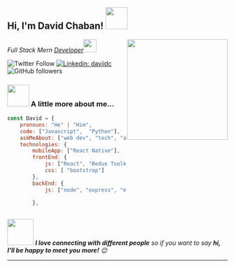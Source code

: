 

<!--
**DavidChaban/davidchaban** is a ✨ _special_ ✨ repository because its `README.md` (this file) appears on your GitHub profile.

Here are some ideas to get you started:

- 🔭 I’m currently working on ...
- 🌱 I’m currently learning ...
- 👯 I’m looking to collaborate on ...
- 🤔 I’m looking for help with ...
- 💬 Ask me about ...
- 📫 How to reach me: ...
- 😄 Pronouns: ...
- ⚡ Fun fact: ...
-->
<h2>Hi, I'm David Chaban! <img src="https://media.giphy.com/media/12oufCB0MyZ1Go/giphy.gif" width="50"></h2>
<img align='right' src="https://media.giphy.com/media/M9gbBd9nbDrOTu1Mqx/giphy.gif" width="230">
<p><em>Full Stack Mern <a href="http://www.cleartax.in">Developer</a><img src="https://media.giphy.com/media/WUlplcMpOCEmTGBtBW/giphy.gif" width="30"> 
</em></p>

![Twitter Follow](https://img.shields.io/twitter/follow/tdcdev?label=Follow)
[![Linkedin: daviidc](https://img.shields.io/badge/-daviidc-blue?style=flat-square&logo=Linkedin&logoColor=white&link=https://www.linkedin.com/in/daviidc-p-singh/)](https://www.linkedin.com/in/daviidc-p-singh/)
![GitHub followers](https://img.shields.io/github/followers/davidchaban?label=Follow&style=social)


### <img src="https://media.giphy.com/media/VgCDAzcKvsR6OM0uWg/giphy.gif" width="50"> A little more about me...  

```javascript
const David = {
    pronouns: "He" | "Him",
    code: ["Javascript",  "Python"],
    askMeAbout: ["web dev", "tech", "app dev", "photography"],
    technologies: {
        mobileApp: ["React Native"],
        frontEnd: {
            js: ["React", "Redux Toolkit"],
            css: [ "bootstrap"]
        },
        backEnd: {
            js: ["node", "express", "mongodb"],
           
        },
       
```

<img src="https://media.giphy.com/media/LnQjpWaON8nhr21vNW/giphy.gif" width="60"> <em><b>I love connecting with different people</b> so if you want to say <b>hi, I'll be happy to meet you more!</b> 😊</em>

---


